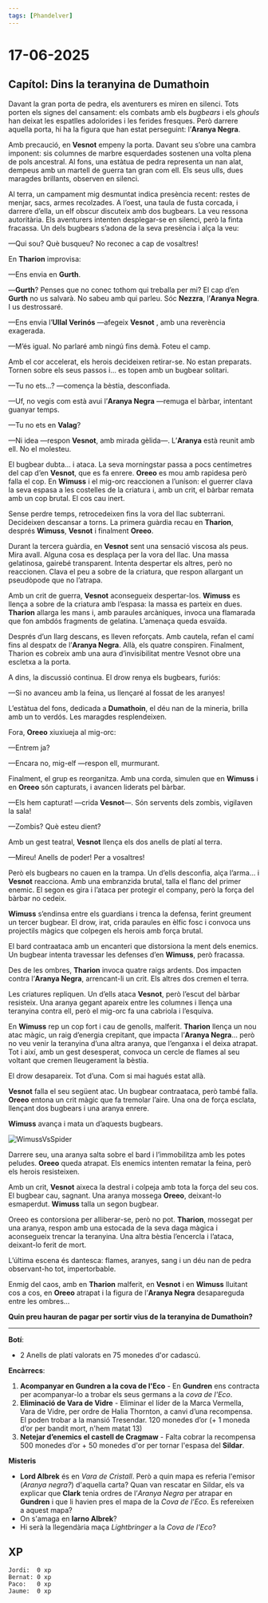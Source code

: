 ```yaml
---
tags: [Phandelver]
---
```


# 17-06-2025

## **Capítol: Dins la teranyina de Dumathoin**

Davant la gran porta de pedra, els aventurers es miren en silenci. Tots porten els signes del cansament: els combats amb els *bugbears* i els *ghouls* han deixat les espatlles adolorides i les ferides fresques. Però darrere aquella porta, hi ha la figura que han estat perseguint: l’**Aranya Negra**.

Amb precaució, en **Vesnot** empeny la porta. Davant seu s’obre una cambra imponent: sis columnes de marbre esquerdades sostenen una volta plena de pols ancestral. Al fons, una estàtua de pedra representa un nan alat, dempeus amb un martell de guerra tan gran com ell. Els seus ulls, dues maragdes brillants, observen en silenci.

Al terra, un campament mig desmuntat indica presència recent: restes de menjar, sacs, armes recolzades. A l’oest, una taula de fusta corcada, i darrere d’ella, un elf obscur discuteix amb dos bugbears. La veu ressona autoritària. Els aventurers intenten desplegar-se en silenci, però la finta fracassa. Un dels bugbears s’adona de la seva presència i alça la veu:

—Qui sou? Què busqueu? No reconec a cap de vosaltres\!

En **Tharion** improvisa:

—Ens envia en **Gurth**.

—**Gurth**? Penses que no conec tothom qui treballa per mi? El cap d’en **Gurth** no us salvarà. No sabeu amb qui parleu. Sóc **Nezzra**, l’**Aranya Negra**. I us destrossaré.

—Ens envia l’**Ullal Verinós** —afegeix **Vesnot** , amb una reverència exagerada.

—M’és igual. No parlaré amb ningú fins demà. Foteu el camp.

Amb el cor accelerat, els herois decideixen retirar-se. No estan preparats. Tornen sobre els seus passos i... es topen amb un bugbear solitari.

—Tu no ets…? —comença la bèstia, desconfiada.

—Uf, no vegis com està avui l’**Aranya Negra** —remuga el bàrbar, intentant guanyar temps.

—Tu no ets en **Valag**?

—Ni idea —respon **Vesnot**, amb mirada gèlida—. L’**Aranya** està reunit amb ell. No el molesteu.

El bugbear dubta… i ataca. La seva morningstar passa a pocs centímetres del cap d’en **Vesnot**, que es fa enrere. **Oreeo** es mou amb rapidesa però falla el cop. En **Wimuss** i el mig-orc reaccionen a l’uníson: el guerrer clava la seva espasa a les costelles de la criatura i, amb un crit, el bàrbar remata amb un cop brutal. El cos cau inert.

Sense perdre temps, retrocedeixen fins la vora del llac subterrani. Decideixen descansar a torns. La primera guàrdia recau en **Tharion**, després **Wimuss**, **Vesnot** i finalment **Oreeo**.

Durant la tercera guàrdia, en **Vesnot** sent una sensació viscosa als peus. Mira avall. Alguna cosa es desplaça per la vora del llac. Una massa gelatinosa, gairebé transparent. Intenta despertar els altres, però no reaccionen. Clava el peu a sobre de la criatura, que respon allargant un pseudòpode que no l’atrapa.

Amb un crit de guerra, **Vesnot** aconsegueix despertar-los. **Wimuss** es llença a sobre de la criatura amb l’espasa: la massa es parteix en dues. **Tharion** allarga les mans i, amb paraules arcàniques, invoca una flamarada que fon ambdós fragments de gelatina. L’amenaça queda esvaïda.

Després d’un llarg descans, es lleven reforçats. Amb cautela, refan el camí fins al despatx de l’**Aranya Negra**. Allà, els quatre conspiren. Finalment, Tharion es cobreix amb una aura d’invisibilitat mentre Vesnot obre una escletxa a la porta.

A dins, la discussió continua. El drow renya els bugbears, furiós:

—Si no avanceu amb la feina, us llençaré al fossat de les aranyes\!

L’estàtua del fons, dedicada a **Dumathoin**, el déu nan de la mineria, brilla amb un to verdós. Les maragdes resplendeixen.

Fora, **Oreeo** xiuxiueja al mig-orc:

—Entrem ja?

—Encara no, mig-elf —respon ell, murmurant.

Finalment, el grup es reorganitza. Amb una corda, simulen que en **Wimuss** i en **Oreeo** són capturats, i avancen liderats pel bàrbar.

—Els hem capturat\! —crida **Vesnot**—. Són servents dels zombis, vigilaven la sala\!

—Zombis? Què esteu dient?

Amb un gest teatral, **Vesnot** llença els dos anells de platí al terra.

—Mireu\! Anells de poder\! Per a vosaltres\!

Però els bugbears no cauen en la trampa. Un d’ells desconfia, alça l’arma... i **Vesnot** reacciona. Amb una embranzida brutal, talla el flanc del primer enemic. El segon es gira i l’ataca per protegir el company, però la força del bàrbar no cedeix.

**Wimuss** s’endinsa entre els guardians i trenca la defensa, ferint greument un tercer bugbear. El drow, irat, crida paraules en èlfic fosc i convoca uns projectils màgics que colpegen els herois amb força brutal.

El bard contraataca amb un encanteri que distorsiona la ment dels enemics. Un bugbear intenta travessar les defenses d’en **Wimuss**, però fracassa.

Des de les ombres, **Tharion** invoca quatre raigs ardents. Dos impacten contra l’**Aranya Negra**, arrencant-li un crit. Els altres dos cremen el terra.

Les criatures repliquen. Un d’ells ataca **Vesnot**, però l’escut del bàrbar resisteix. Una aranya gegant apareix entre les columnes i llença una teranyina contra ell, però el mig-orc fa una cabriola i l’esquiva.

En **Wimuss** rep un cop fort i cau de genolls, malferit. **Tharion** llença un nou atac màgic, un raig d’energia crepitant, que impacta l’**Aranya Negra**... però no veu venir la teranyina d’una altra aranya, que l’enganxa i el deixa atrapat. Tot i així, amb un gest desesperat, convoca un cercle de flames al seu voltant que cremen lleugerament la bèstia.

El drow desapareix. Tot d’una. Com si mai hagués estat allà.

**Vesnot** falla el seu següent atac. Un bugbear contraataca, però també falla. **Oreeo** entona un crit màgic que fa tremolar l’aire. Una ona de força esclata, llençant dos bugbears i una aranya enrere.

**Wimuss** avança i mata un d’aquests bugbears.

![WimussVsSpider](/assets/WimussVsSpider.jpg)

Darrere seu, una aranya salta sobre el bard i l’immobilitza amb les potes peludes. **Oreeo** queda atrapat. Els enemics intenten rematar la feina, però els herois resisteixen.

Amb un crit, **Vesnot** aixeca la destral i colpeja amb tota la força del seu cos. El bugbear cau, sagnant. Una aranya mossega **Oreeo**, deixant-lo esmaperdut. **Wimuss** talla un segon bugbear.

Oreeo es contorsiona per alliberar-se, però no pot. **Tharion**, mossegat per una aranya, respon amb una estocada de la seva daga màgica i aconsegueix trencar la teranyina. Una altra bèstia l’encercla i l’ataca, deixant-lo ferit de mort.

L’última escena és dantesca: flames, aranyes, sang i un déu nan de pedra observant-ho tot, impertorbable.

Enmig del caos, amb en **Tharion** malferit, en **Vesnot** i en **Wimuss** lluitant cos a cos, en **Oreeo** atrapat i la figura de l’**Aranya Negra** desapareguda entre les ombres…

**Quin preu hauran de pagar per sortir vius de la teranyina de Dumathoin?**

---

**Botí**:

- 2 Anells de platí valorats en 75 monedes d'or cadascú.

**Encàrrecs**:

1. **Acompanyar en Gundren a la cova de l'Eco** \- En **Gundren** ens contracta per acompanyar-lo a trobar els seus germans a la _cova de l'Eco_.
2. **Eliminació de Vara de Vidre** \- Eliminar el líder de la Marca Vermella, Vara de Vidre, per ordre de Halia Thornton, a canvi d’una recompensa. El poden trobar a la mansió Tresendar. 120 monedes d’or (+ 1 moneda d’or per bandit mort, n'hem matat 13)
3. **Netejar d’enemics el castell de Cragmaw** \- Falta cobrar la recompensa 500 monedes d’or + 50 monedes d'or per tornar l'espasa del **Sildar**.

**Misteris**

- **Lord Albrek** és en *Vara de Cristall*. Però a quin mapa es referia l'emisor (*Aranya negra?*) d'aquella carta? Quan van rescatar en Sildar, els va explicar que **Clark** tenia ordres de l’*Aranya Negra* per atrapar en **Gundren** i que li havien pres el mapa de la _Cova de l’Eco_. Es refereixen a aquest mapa?
- On s'amaga en **Iarno Albrek**?
- Hi serà la llegendària maça _Lightbringer_ a la _Cova de l'Eco_?

## XP

```
Jordi:  0 xp
Bernat: 0 xp
Paco:   0 xp
Jaume:  0 xp
```
